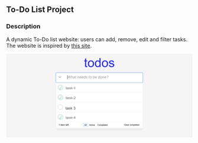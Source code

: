 ## To-Do List Project
### Description
A dynamic To-Do list website: users can add, remove, edit and filter tasks. 
The website is inspired by [this site](https://todomvc.com/examples/javascript-es5/dist/#/).

![Website photo](images/Screenshot%20(191).png)
